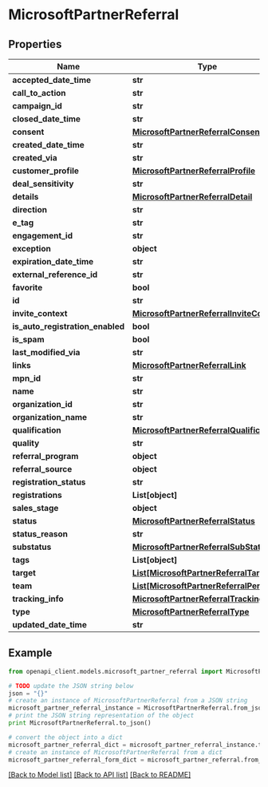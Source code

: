 # MicrosoftPartnerReferral


## Properties
Name | Type | Description | Notes
------------ | ------------- | ------------- | -------------
**accepted_date_time** | **str** |  | [optional] 
**call_to_action** | **str** |  | [optional] 
**campaign_id** | **str** |  | [optional] 
**closed_date_time** | **str** |  | [optional] 
**consent** | [**MicrosoftPartnerReferralConsent**](MicrosoftPartnerReferralConsent.md) |  | [optional] 
**created_date_time** | **str** |  | [optional] 
**created_via** | **str** |  | [optional] 
**customer_profile** | [**MicrosoftPartnerReferralProfile**](MicrosoftPartnerReferralProfile.md) |  | [optional] 
**deal_sensitivity** | **str** |  | [optional] 
**details** | [**MicrosoftPartnerReferralDetail**](MicrosoftPartnerReferralDetail.md) |  | [optional] 
**direction** | **str** |  | [optional] 
**e_tag** | **str** |  | [optional] 
**engagement_id** | **str** |  | [optional] 
**exception** | **object** |  | [optional] 
**expiration_date_time** | **str** |  | [optional] 
**external_reference_id** | **str** |  | [optional] 
**favorite** | **bool** |  | [optional] 
**id** | **str** |  | [optional] 
**invite_context** | [**MicrosoftPartnerReferralInviteContext**](MicrosoftPartnerReferralInviteContext.md) |  | [optional] 
**is_auto_registration_enabled** | **bool** |  | [optional] 
**is_spam** | **bool** |  | [optional] 
**last_modified_via** | **str** |  | [optional] 
**links** | [**MicrosoftPartnerReferralLink**](MicrosoftPartnerReferralLink.md) |  | [optional] 
**mpn_id** | **str** |  | [optional] 
**name** | **str** |  | [optional] 
**organization_id** | **str** |  | [optional] 
**organization_name** | **str** |  | [optional] 
**qualification** | [**MicrosoftPartnerReferralQualification**](MicrosoftPartnerReferralQualification.md) |  | [optional] 
**quality** | **str** |  | [optional] 
**referral_program** | **object** |  | [optional] 
**referral_source** | **object** |  | [optional] 
**registration_status** | **str** |  | [optional] 
**registrations** | **List[object]** |  | [optional] 
**sales_stage** | **object** |  | [optional] 
**status** | [**MicrosoftPartnerReferralStatus**](MicrosoftPartnerReferralStatus.md) |  | [optional] 
**status_reason** | **str** |  | [optional] 
**substatus** | [**MicrosoftPartnerReferralSubStatus**](MicrosoftPartnerReferralSubStatus.md) |  | [optional] 
**tags** | **List[object]** |  | [optional] 
**target** | [**List[MicrosoftPartnerReferralTarget]**](MicrosoftPartnerReferralTarget.md) |  | [optional] 
**team** | [**List[MicrosoftPartnerReferralPerson]**](MicrosoftPartnerReferralPerson.md) |  | [optional] 
**tracking_info** | [**MicrosoftPartnerReferralTrackingInfo**](MicrosoftPartnerReferralTrackingInfo.md) |  | [optional] 
**type** | [**MicrosoftPartnerReferralType**](MicrosoftPartnerReferralType.md) |  | [optional] 
**updated_date_time** | **str** |  | [optional] 

## Example

```python
from openapi_client.models.microsoft_partner_referral import MicrosoftPartnerReferral

# TODO update the JSON string below
json = "{}"
# create an instance of MicrosoftPartnerReferral from a JSON string
microsoft_partner_referral_instance = MicrosoftPartnerReferral.from_json(json)
# print the JSON string representation of the object
print MicrosoftPartnerReferral.to_json()

# convert the object into a dict
microsoft_partner_referral_dict = microsoft_partner_referral_instance.to_dict()
# create an instance of MicrosoftPartnerReferral from a dict
microsoft_partner_referral_form_dict = microsoft_partner_referral.from_dict(microsoft_partner_referral_dict)
```
[[Back to Model list]](../README.md#documentation-for-models) [[Back to API list]](../README.md#documentation-for-api-endpoints) [[Back to README]](../README.md)


